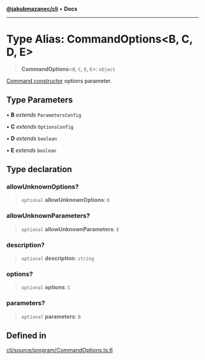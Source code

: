 [**@jakubmazanec/cli**](../README.md) • **Docs**

---

# Type Alias: CommandOptions\<B, C, D, E\>

> **CommandOptions**\<`B`, `C`, `D`, `E`\>: `object`

[Command constructor](../classes/Command.md#constructors) options parameter.

## Type Parameters

• **B** _extends_ `ParametersConfig`

• **C** _extends_ `OptionsConfig`

• **D** _extends_ `boolean`

• **E** _extends_ `boolean`

## Type declaration

### allowUnknownOptions?

> `optional` **allowUnknownOptions**: `D`

### allowUnknownParameters?

> `optional` **allowUnknownParameters**: `E`

### description?

> `optional` **description**: `string`

### options?

> `optional` **options**: `C`

### parameters?

> `optional` **parameters**: `B`

## Defined in

[cli/source/program/CommandOptions.ts:6](https://github.com/jakubmazanec/tools/blob/e8ae4d79f84effbab1b79b1c88222a54b84f3504/packages/cli/source/program/CommandOptions.ts#L6)
